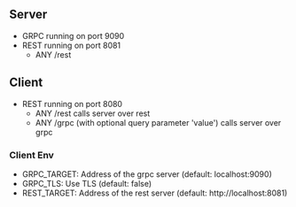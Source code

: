 ## Server
* GRPC running on port 9090
* REST running on port 8081
  * ANY /rest

## Client
* REST running on port 8080
  * ANY /rest calls server over rest
  * ANY /grpc (with optional query parameter 'value') calls server over grpc

### Client Env
* GRPC_TARGET: Address of the grpc server (default: localhost:9090)
* GRPC_TLS: Use TLS (default: false)
* REST_TARGET: Address of the rest server (default: http://localhost:8081)